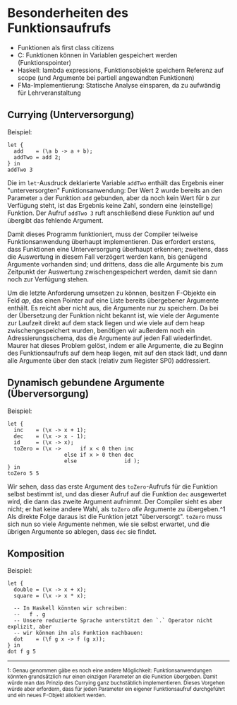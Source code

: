 # Besonderheiten des Funktionsaufrufs

- Funktionen als first class citizens
- C: Funktionen können in Variablen gespeichert werden (Funktionspointer)
- Haskell: lambda expressions, Funktionsobjekte speichern Referenz auf scope (und Argumente bei partiell angewandten Funktionen)
- FMa-Implementierung: Statische Analyse einsparen, da zu aufwändig für Lehrveranstaltung

## Currying (Unterversorgung)

Beispiel:
```
let {
  add    = (\a b -> a + b);
  addTwo = add 2;
} in
addTwo 3
```

Die im `let`-Ausdruck deklarierte Variable `addTwo` enthält das Ergebnis einer "unterversorgten" Funktionsanwendung:
Der Wert 2 wurde bereits an den Parameter `a` der Funktion `add` gebunden, aber da noch kein Wert für `b` zur Verfügung steht, ist das Ergebnis keine Zahl, sondern eine (einstellige) Funktion.
Der Aufruf `addTwo 3` ruft anschließend diese Funktion auf und übergibt das fehlende Argument.

Damit dieses Programm funktioniert, muss der Compiler teilweise Funktionsanwendung überhaupt implementieren.
Das erfordert erstens, dass Funktionen eine Unterversorgung überhaupt erkennen;
zweitens, dass die Auswertung in diesem Fall verzögert werden kann, bis genügend Argumente vorhanden sind;
und drittens, dass die alle Argumente bis zum Zeitpunkt der Auswertung zwischengespeichert werden, damit sie dann noch zur Verfügung stehen.

Um die letzte Anforderung umsetzen zu können, besitzen F-Objekte ein Feld _ap_, das einen Pointer auf eine Liste bereits übergebener Argumente enthält.
Es reicht aber nicht aus, die Argumente nur zu speichern.
Da bei der Übersetzung der Funktion nicht bekannt ist, wie viele der Argumente zur Laufzeit direkt auf dem stack liegen und wie viele auf dem heap zwischengespeichert wurden, benötigen wir außerdem noch ein Adressierungsschema, das die Argumente auf jeden Fall wiederfindet.
Maurer hat dieses Problem gelöst, indem er alle Argumente, die zu Beginn des Funktionsaufrufs auf dem heap liegen, mit auf den stack lädt, und dann alle Argumente über den stack (relativ zum Register SP0) addressiert.

## Dynamisch gebundene Argumente (Überversorgung)

Beispiel:
```
let {
  inc    = (\x -> x + 1);
  dec    = (\x -> x - 1);
  id     = (\x -> x);
  toZero = (\x ->      if x < 0 then inc
                  else if x > 0 then dec
                  else               id );
} in
toZero 5 5
```

Wir sehen, dass das erste Argument des `toZero`-Aufrufs für die Funktion selbst bestimmt ist, und das dieser Aufruf auf die Funktion `dec` ausgewertet wird, die dann das zweite Argument aufnimmt.
Der Compiler sieht es aber nicht;
er hat keine andere Wahl, als `toZero` _alle_ Argumente zu übergeben.^1
Als direkte Folge daraus ist die Funktion jetzt "überversorgt".
`toZero` muss sich nun so viele Argumente nehmen, wie sie selbst erwartet, und die übrigen Argumente so ablegen, dass `dec` sie findet.

## Komposition

Beispiel:
```
let {
  double = (\x -> x + x);
  square = (\x -> x * x);

  -- In Haskell könnten wir schreiben:
  --   f . g
  -- Unsere reduzierte Sprache unterstützt den `.` Operator nicht explizit, aber
  -- wir können ihn als Funktion nachbauen:
  dot    = (\f g x -> f (g x));
} in
dot f g 5
```

----------

<sup>
1: Genau genommen gäbe es noch eine andere Möglichkeit:
Funktionsanwendungen könnten grundsätzlich nur einen einzigen Parameter an die Funktion übergeben.
Damit würde man das Prinzip des Currying ganz buchstäblich implementieren.
Dieses Vorgehen würde aber erfordern, dass für jeden Parameter ein eigener Funktionsaufruf durchgeführt und ein neues F-Objekt allokiert werden.
</sup>
